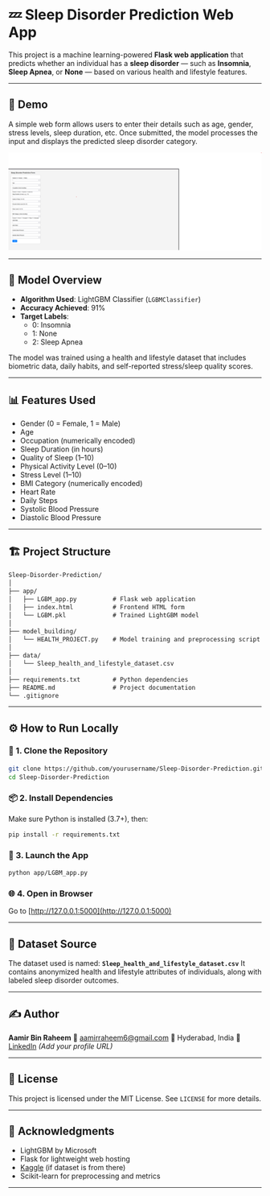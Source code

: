 # 💤 Sleep Disorder Prediction Web App

This project is a machine learning-powered **Flask web application** that predicts whether an individual has a **sleep disorder** — such as **Insomnia**, **Sleep Apnea**, or **None** — based on various health and lifestyle features.

---

## 🚀 Demo

A simple web form allows users to enter their details such as age, gender, stress levels, sleep duration, etc. Once submitted, the model processes the input and displays the predicted sleep disorder category.

[![Sleep Disorder App Screenshot](sleep_disorder_app.png)](https://github.com/Aamir-Raheem/python_programming/blob/main/Sleep%20Disorder%20Prediction/sleep-disorder-app.png)


---

## 🧠 Model Overview

- **Algorithm Used**: LightGBM Classifier (`LGBMClassifier`)
- **Accuracy Achieved**: 91%
- **Target Labels**:
  - 0: Insomnia
  - 1: None
  - 2: Sleep Apnea

The model was trained using a health and lifestyle dataset that includes biometric data, daily habits, and self-reported stress/sleep quality scores.

---

## 📊 Features Used

- Gender (0 = Female, 1 = Male)
- Age
- Occupation (numerically encoded)
- Sleep Duration (in hours)
- Quality of Sleep (1–10)
- Physical Activity Level (0–10)
- Stress Level (1–10)
- BMI Category (numerically encoded)
- Heart Rate
- Daily Steps
- Systolic Blood Pressure
- Diastolic Blood Pressure

---

## 🏗️ Project Structure

```
Sleep-Disorder-Prediction/
│
├── app/
│   ├── LGBM_app.py          # Flask web application
│   ├── index.html           # Frontend HTML form
│   └── LGBM.pkl             # Trained LightGBM model
│
├── model_building/
│   └── HEALTH_PROJECT.py    # Model training and preprocessing script
│
├── data/
│   └── Sleep_health_and_lifestyle_dataset.csv
│
├── requirements.txt         # Python dependencies
├── README.md                # Project documentation
└── .gitignore
```

---

## ⚙️ How to Run Locally

### 🔧 1. Clone the Repository

```bash
git clone https://github.com/yourusername/Sleep-Disorder-Prediction.git
cd Sleep-Disorder-Prediction
```

### 📦 2. Install Dependencies

Make sure Python is installed (3.7+), then:

```bash
pip install -r requirements.txt
```

### 🚀 3. Launch the App

```bash
python app/LGBM_app.py
```

### 🌐 4. Open in Browser

Go to [http://127.0.0.1:5000](http://127.0.0.1:5000)

---

## 🧪 Dataset Source

The dataset used is named:
**`Sleep_health_and_lifestyle_dataset.csv`**
It contains anonymized health and lifestyle attributes of individuals, along with labeled sleep disorder outcomes.

---

## ✍️ Author

**Aamir Bin Raheem**
📧 [aamirraheem6@gmail.com](mailto:aamirraheem6@gmail.com)
📍 Hyderabad, India
💼 [LinkedIn](#) *(Add your profile URL)*

---

## 📄 License

This project is licensed under the MIT License. See `LICENSE` for more details.

---

## 🙌 Acknowledgments

- LightGBM by Microsoft
- Flask for lightweight web hosting
- [Kaggle](https://www.kaggle.com/) (if dataset is from there)
- Scikit-learn for preprocessing and metrics

---
